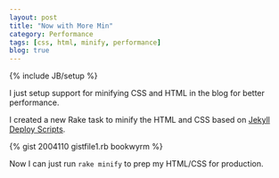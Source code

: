 ```yaml
---
layout: post
title: "Now with More Min"
category: Performance
tags: [css, html, minify, performance]
blog: true
---
```

{% include JB/setup %}

I just setup support for minifying CSS and HTML in the blog for better performance.

I created a new Rake task to minify the HTML and CSS based on [Jekyll Deploy Scripts](http://engineeredweb.com/blog/jekyll-deploy-scripts/).

<!--more-->

{% gist 2004110 gistfile1.rb bookwyrm %}

Now I can just run <code>rake minify</code> to prep my HTML/CSS for production.

